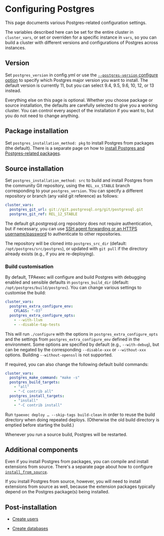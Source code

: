 # Configuring Postgres

This page documents various Postgres-related configuration settings.

The variables described here can be set for the entire cluster in
``cluster_vars``, or set or overriden for a specific instance in
``vars``, so you can build a cluster with different versions and
configurations of Postgres across instances.

## Version

Set ``postgres_version`` in config.yml or use the
[``--postgres-version`` configure option](../tpaexec-configure.md#software-versions)
to specify which Postgres major version you want to install. The default
version is currently 11, but you can select 9.4, 9.5, 9.6, 10, 12, or 13
instead.

Everything else on this page is optional. Whether you choose package or
source installation, the defaults are carefully selected to give you a
working cluster. You can control every aspect of the installation if you
want to, but you do not need to change anything.

## Package installation

Set ``postgres_installation_method: pkg`` to install Postgres from
packages (the default). There is a separate page on how to
[install Postgres and Postgres-related packages](postgres_packages.md).

## Source installation

Set ``postgres_installation_method: src`` to build and install Postgres
from the community Git repository, using the ``REL_xx_STABLE`` branch
corresponding to your ``postgres_version``. You can specify a different
repository or branch (any valid git reference) as follows:

```yaml
cluster_vars:
  postgres_git_url: git://git.postgresql.org/git/postgresql.git
  postgres_git_ref: REL_12_STABLE
```

The default git.postgresql.org repository does not require
authentication, but if necessary, you can use
[SSH agent forwarding or an HTTPS username/password](git-credentials.md)
to authenticate to other repositories.

The repository will be cloned into ``postgres_src_dir`` (default:
``/opt/postgres/src/postgres``), or updated with ``git pull`` if the
directory already exists (e.g., if you are re-deploying).

### Build customisation

By default, TPAexec will configure and build Postgres with debugging
enabled and sensible defaults in ``postgres_build_dir`` (default:
``/opt/postgres/build/postgres``). You can change various settings to
customise the build:

```yaml
cluster_vars:
  postgres_extra_configure_env:
    CFLAGS: "-O3"
  postgres_extra_configure_opts:
    - --with-llvm
    - --disable-tap-tests
```

This will run ``./configure`` with the options in
``postgres_extra_configure_opts`` and the settings from
``postgres_extra_configure_env`` defined in the environment. Some
options are specified by default (e.g., ``--with-debug``), but can be
negated by the corresponding ``--disable-xxx`` or ``--without-xxx``
options. Building ``--without-openssl`` is not supported.

If required, you can also change the following default build commands:

```yaml
cluster_vars:
  postgres_make_command: "make -s"
  postgres_build_targets:
    - "all"
    - "-C contrib all"
  postgres_install_targets:
    - "install"
    - "-C contrib install"
```

Run ``tpaexec deploy … --skip-tags build-clean`` in order to reuse the
build directory when doing repeated deploys. (Otherwise the old build
directory is emptied before starting the build.)

Whenever you run a source build, Postgres will be restarted.

## Additional components

Even if you install Postgres from packages, you can compile and install
extensions from source. There's a separate page about how to configure
[``install_from_source``](install_from_source.md).

If you install Postgres from source, however, you will need to install
extensions from source as well, because the extension packages typically
depend on the Postgres package(s) being installed.

## Post-installation

* [Create users](postgres_users.md)

* [Create databases](postgres_databases.md)

